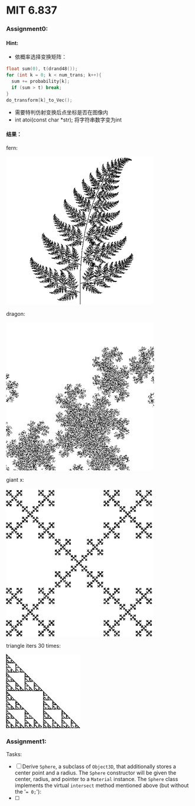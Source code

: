 # MIT 6.837

### Assignment0:

#### Hint:

* 依概率选择变换矩阵：

```c++
float sum(0), t(drand48());
for (int k = 0; k < num_trans; k++){
  sum += probability[k];
  if (sum > t) break;
}
do_transform[k]_to_Vec();
```

* 需要特判仿射变换后点坐标是否在图像内
* int atoi(const char *str); 将字符串数字变为int

#### 结果：

fern:

![0_fern](src/0_fern.png)

dragon:

![0_dragon](src/0_dragon.png)

giant x:

![0_dragon](src/0_giant_x.png)

triangle iters 30 times:

![0_dragon](src/0_sierpinski_triangle_30.png)

### Assignment1:

Tasks:

* [ ] Derive `Sphere`, a subclass of `Object3D`, that additionally stores a center point and a radius. The `Sphere` constructor will be given the center, radius, and pointer to a `Material` instance. The `Sphere` class implements the virtual `intersect` method mentioned above (but without the '`= 0;`'):
* [ ] 

